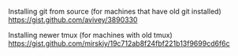 Installing git from source (for machines that have old git installed)
https://gist.github.com/avivey/3890330

Installing newer tmux (for machines with old tmux)
https://gist.github.com/mirskiy/19c712ab8f24fbf221b13f9699cd6f6c
